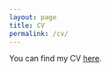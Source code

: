 ```yaml
---
layout: page
title: CV
permalink: /cv/
---
```


You can find my CV [here](https://github.com/meganbontrager/CV/blob/master/Bontrager_CV.pdf).
